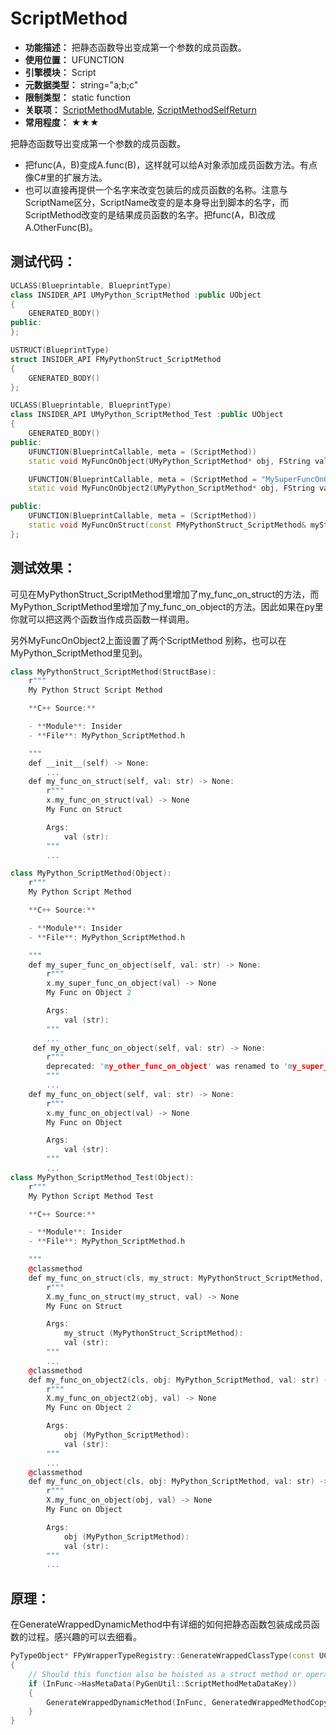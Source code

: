 ﻿# ScriptMethod

- **功能描述：** 把静态函数导出变成第一个参数的成员函数。
- **使用位置：** UFUNCTION
- **引擎模块：** Script
- **元数据类型：** string="a;b;c"
- **限制类型：** static function
- **关联项：** [ScriptMethodMutable](ScriptMethodMutable.md), [ScriptMethodSelfReturn](ScriptMethodSelfReturn.md)
- **常用程度：** ★★★

把静态函数导出变成第一个参数的成员函数。

- 把func(A，B)变成A.func(B)，这样就可以给A对象添加成员函数方法。有点像C#里的扩展方法。
- 也可以直接再提供一个名字来改变包装后的成员函数的名称。注意与ScriptName区分，ScriptName改变的是本身导出到脚本的名字，而ScriptMethod改变的是结果成员函数的名字。把func(A，B)改成A.OtherFunc(B)。

## 测试代码：

```cpp
UCLASS(Blueprintable, BlueprintType)
class INSIDER_API UMyPython_ScriptMethod :public UObject
{
	GENERATED_BODY()
public:
};

USTRUCT(BlueprintType)
struct INSIDER_API FMyPythonStruct_ScriptMethod
{
	GENERATED_BODY()
};

UCLASS(Blueprintable, BlueprintType)
class INSIDER_API UMyPython_ScriptMethod_Test :public UObject
{
	GENERATED_BODY()
public:
	UFUNCTION(BlueprintCallable, meta = (ScriptMethod))
	static void MyFuncOnObject(UMyPython_ScriptMethod* obj, FString val);

	UFUNCTION(BlueprintCallable, meta = (ScriptMethod = "MySuperFuncOnObject;MyOtherFuncOnObject"))
	static void MyFuncOnObject2(UMyPython_ScriptMethod* obj, FString val);

public:
	UFUNCTION(BlueprintCallable, meta = (ScriptMethod))
	static void MyFuncOnStruct(const FMyPythonStruct_ScriptMethod& myStruct, FString val);;
};

```

## 测试效果：

可见在MyPythonStruct_ScriptMethod里增加了my_func_on_struct的方法，而MyPython_ScriptMethod里增加了my_func_on_object的方法。因此如果在py里你就可以把这两个函数当作成员函数一样调用。

另外MyFuncOnObject2上面设置了两个ScriptMethod 别称，也可以在MyPython_ScriptMethod里见到。

```cpp
class MyPythonStruct_ScriptMethod(StructBase):
    r"""
    My Python Struct Script Method

    **C++ Source:**

    - **Module**: Insider
    - **File**: MyPython_ScriptMethod.h

    """
    def __init__(self) -> None:
        ...
    def my_func_on_struct(self, val: str) -> None:
        r"""
        x.my_func_on_struct(val) -> None
        My Func on Struct

        Args:
            val (str):
        """
        ...

class MyPython_ScriptMethod(Object):
    r"""
    My Python Script Method

    **C++ Source:**

    - **Module**: Insider
    - **File**: MyPython_ScriptMethod.h

    """
    def my_super_func_on_object(self, val: str) -> None:
        r"""
        x.my_super_func_on_object(val) -> None
        My Func on Object 2

        Args:
            val (str):
        """
        ...
     def my_other_func_on_object(self, val: str) -> None:
        r"""
        deprecated: 'my_other_func_on_object' was renamed to 'my_super_func_on_object'.
        """
        ...
    def my_func_on_object(self, val: str) -> None:
        r"""
        x.my_func_on_object(val) -> None
        My Func on Object

        Args:
            val (str):
        """
        ...
class MyPython_ScriptMethod_Test(Object):
    r"""
    My Python Script Method Test

    **C++ Source:**

    - **Module**: Insider
    - **File**: MyPython_ScriptMethod.h

    """
    @classmethod
    def my_func_on_struct(cls, my_struct: MyPythonStruct_ScriptMethod, val: str) -> None:
        r"""
        X.my_func_on_struct(my_struct, val) -> None
        My Func on Struct

        Args:
            my_struct (MyPythonStruct_ScriptMethod):
            val (str):
        """
        ...
    @classmethod
    def my_func_on_object2(cls, obj: MyPython_ScriptMethod, val: str) -> None:
        r"""
        X.my_func_on_object2(obj, val) -> None
        My Func on Object 2

        Args:
            obj (MyPython_ScriptMethod):
            val (str):
        """
        ...
    @classmethod
    def my_func_on_object(cls, obj: MyPython_ScriptMethod, val: str) -> None:
        r"""
        X.my_func_on_object(obj, val) -> None
        My Func on Object

        Args:
            obj (MyPython_ScriptMethod):
            val (str):
        """
        ...
```

## 原理：

在GenerateWrappedDynamicMethod中有详细的如何把静态函数包装成成员函数的过程。感兴趣的可以去细看。

```cpp
PyTypeObject* FPyWrapperTypeRegistry::GenerateWrappedClassType(const UClass* InClass, FGeneratedWrappedTypeReferences& OutGeneratedWrappedTypeReferences, TSet<FName>& OutDirtyModules, const EPyTypeGenerationFlags InGenerationFlags)
{
	// Should this function also be hoisted as a struct method or operator?
	if (InFunc->HasMetaData(PyGenUtil::ScriptMethodMetaDataKey))
	{
		GenerateWrappedDynamicMethod(InFunc, GeneratedWrappedMethodCopy);
	}
}
```